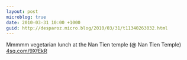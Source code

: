 ```yaml
---
layout: post
microblog: true
date: 2010-03-31 10:00 +1000
guid: http://desparoz.micro.blog/2010/03/31/t11340263032.html
---
```

Mmmmm vegetarian lunch at the Nan Tien temple (@ Nan Tien Temple) [4sq.com/9XfEkR](http://4sq.com/9XfEkR)
